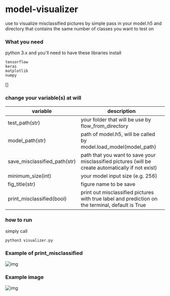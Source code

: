 # model-visualizer

use to visualize misclassified pictures by simple pass in your model.h5 and directory that contains the same number of classes you want to test on

### What you need 

python 3.x and you'll need to have these libraries install

```
tensorflow
keras
matplotlib
numpy
```
[]
### change your variable(s) at will

| variable | description |
| --- | --- |
| test_path(str) | your folder that will be use by flow_from_directory |
| model_path(str) | path of model.h5, will be called by model.load_model(model_path) |
| save_misclassified_path(str) | path that you want to save your misclassified pictures (will be create automatically if not exist) |
| minimum_size(int) | your model input size (e.g. 256) |
| fig_title(str) | figure name to be save |
| print_misclassified(bool) | print out misclassified pictures with true label and prediction on the terminal, default is True |



### how to run

simply call 

```
python3 visualizer.py 
```


### Example of print_misclassified 

![img](https://i.imgur.com/97eOiSB.png)

### Example image

![img](https://i.imgur.com/1Oej9Wu.jpg)
